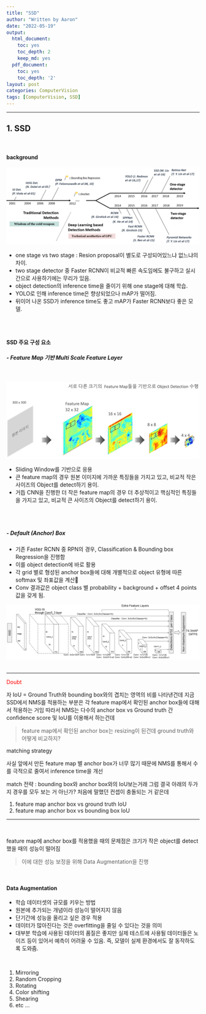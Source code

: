 ```yaml
---
title: "SSD"
author: "Written by Aaron"
date: "2022-05-19"
output:
  html_document:
    toc: yes
    toc_depth: 2
    keep_md: yes
  pdf_document:
    toc: yes
    toc_depth: '2'
layout: post
categories: ComputerVision
tags: [ComputerVision, SSD]
---
```





---

## 1. SSD

<br>

#### background

![SSD-1](/assets/images/CV/SSD-1.png)

- one stage vs two stage : Resion proposal이 별도로 구성되어있느냐 없느냐의 차이.
- two stage detector 중 Faster RCNN이 비교적 빠른 속도임에도 불구하고 실시간으로 사용하기에는 무리가 있음.
- object detection의 inference time을 줄이기 위해 one stage에 대해 학습.
- YOLO로 인해 inference time은 향상되었으나 mAP가 떨어짐.
- 뒤이어 나온 SSD가 inference time도 좋고 mAP가 Faster RCNN보다 좋은 모델.

<br><br>

#### SSD 주요 구성 요소

##### - **Feature Map 기반 Multi Scale Feature Layer**

<br>

![SSD-2](/assets/images/CV/SSD-2.png)

- Sliding Window를 기반으로 응용
- 큰 feature map의 경우 원본 이미지에 가까운 특징들을 가지고 있고, 비교적 작은 사이즈의 Object를 detect하기 용이.
- 거듭 CNN을 진행한 더 작은 feature map의 경우 더 추상적이고 핵심적인 특징들을 가지고 있고, 비교적 큰 사이즈의 Object를 detect하기 용이.

<br><br>

##### - **Default (Anchor) Box**

- 기존 Faster RCNN 중 RPN의 경우, Classification & Bounding box Regression을 진행함
- 이를 object detection에 바로 활용
- 각 grid 별로 형성된 anchor box들에 대해 개별적으로 object 유형에 따른 softmax 및 좌표값을 계산
- Conv 결과값은 object class 별 probability + background + offset 4 points 값을 갖게 됨.

![SSD-3](/assets/images/CV/SSD-3.png)
<br><br>

---

<span style="color:red"> Doubt </span>

자 IoU = Ground Truth와 bounding box와의 겹치는 영역의 비를 나타낸건데
지금 SSD에서 NMS를 적용하는 부분은 각 feature map에서 확인된 anchor box들에 대해서 적용하는 거임
따라서 NMS는 다수의 anchor box vs Ground truth 간 confidence score 및 IoU를 이용해서 하는건데

 > feature map에서 확인된 anchor box는 resizing이 된건데  ground truth와 어떻게 비교하지?

matching strategy

사실 앞에서 만든 feature map 별 anchor box가 너무 많기 때문에 NMS를 통해서 수를 극적으로 줄여서 inference time을 개선

match 전략 : bounding box와 anchor box와의 IoU보는거래
그럼 결국 아래의 두가지 경우를 모두 보는 거 아닌가? 처음에 말했던 컨셉이 충돌되는 거 같은데

1. feature map anchor box vs ground truth IoU
2. feature map anchor box vs bounding box IoU

---

<br>

feature map에 anchor box를 적용했을 때의 문제점은 크기가 작은 object를 detect했을 때의 성능이 떨어짐

> 이에 대한 성능 보정을 위해 Data Augmentation을 진행

<br>

#### Data Augmentation

- 학습 데이터셋의 규모를 키우는 방법
- 원본에 추가되는 개념이라 성능이 떨어지지 않음
- 단기간에 성능을 올리고 싶은 경우 적용
- 데이터가 많아진다는 것은 overfitting을 줄일 수 있다는 것을 의미
- 대부분 학습에 사용된 데이터의 품질은 좋지만 실제 테스트에 사용될 데이터들은 노이즈 등이 있어서 예측이 어려울 수 있음. 즉, 모델이 실제 환경에서도 잘 동작하도록 도와줌.

<br>

1. Mirroring
2. Random Cropping
3. Rotating
4. Color shifting
5. Shearing
6. etc ...





